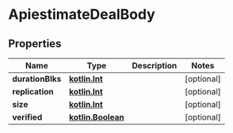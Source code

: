 # ApiestimateDealBody

## Properties
Name | Type | Description | Notes
------------ | ------------- | ------------- | -------------
**durationBlks** | [**kotlin.Int**](.md) |  |  [optional]
**replication** | [**kotlin.Int**](.md) |  |  [optional]
**size** | [**kotlin.Int**](.md) |  |  [optional]
**verified** | [**kotlin.Boolean**](.md) |  |  [optional]

